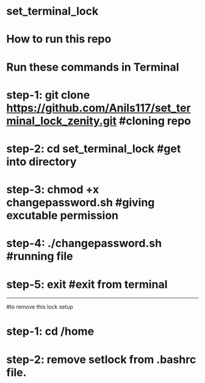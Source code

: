 # set_terminal_lock
# How to run this repo
# Run these commands in Terminal
# step-1: git clone https://github.com/Anils117/set_terminal_lock_zenity.git #cloning repo
# step-2: cd set_terminal_lock #get into directory
# step-3: chmod +x changepassword.sh #giving excutable permission
# step-4: ./changepassword.sh #running file
# step-5: exit #exit from terminal
-----------------------------------------
#to remove this lock setup

# step-1: cd /home
# step-2: remove setlock from .bashrc file.
